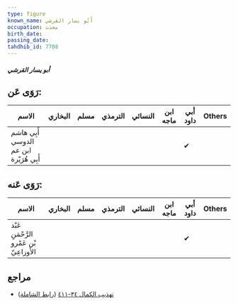 ```yaml
---
type: figure
known_name: أَبُو يسار القرشي
occupation: محدث
birth_date:
passing_date:
tahdhib_id: 7708
---
```

##### أبو يسار القرشي

## رَوَى عَن:
| الاسم                                   | البخاري | مسلم | الترمذي | النسائي | ابن ماجه | أبي داود | Others |
| --------------------------------------- | ------- | ---- | ------- | ------- | -------- | -------- | ------ |
| أَبِي هاشم الدوسي ابن عم أَبِي هُرَيْرة |         |      |         |         |          | ✔        |        |
## رَوَى عَنه:
| الاسم                                    | البخاري | مسلم | الترمذي | النسائي | ابن ماجه | أبي داود | Others |
| ---------------------------------------- | ------- | ---- | ------- | ------- | -------- | -------- | ------ |
| عَبْد الرَّحْمَنِ بْن عَمْرو الأَوزاعِيّ |         |      |         |         |          | ✔        |        |
## مراجع
- [تهذيب الكمال ٣٤-٤١١](obsidian://open?vault=Tahdhib-al-Kamal&file=Figures/٧٧٠٨-أبو%20يسار%20القرشي) ([رابط الشاملة](https://shamela.ws/book/3722/18528))